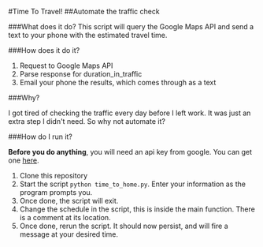 #Time To Travel!
##Automate the traffic check

###What does it do?
This script will query the Google Maps API and send a text to your phone with the estimated travel time.

###How does it do it?

 1. Request to Google Maps API
 2. Parse response for duration_in_traffic
 3. Email your phone the results, which comes through as a text

###Why?

I got tired of checking the traffic every day before I left work. It was just an extra step I didn't need. So why not automate it? 

###How do I run it?

**Before you do anything**, you will need an api key from google. You can get one [here](https://developers.google.com/maps/documentation/directions/get-api-key).  

 1. Clone this repository
 2. Start the script `python time_to_home.py`. Enter your information as the program prompts you.
 3. Once done, the script will exit.
 4. Change the schedule in the script, this is inside the main function. There is a comment at its location.
 5. Once done, rerun the script. It should now persist, and will fire a message at your desired time.
